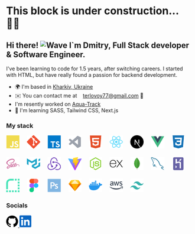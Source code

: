 <h1>This block is under construction... 👨‍🎨</h1>

## Hi there! ![Wave](https://user-images.githubusercontent.com/18350557/176309783-0785949b-9127-417c-8b55-ab5a4333674e.gif) I`m Dmitry, Full Stack developer & Software Engineer.

<p align="left">I've been learning to code for 1.5 years, after switching careers. I started with HTML, but have really found a passion for backend development.</p>

- 🌍 I'm based in [Kharkiv, Ukraine](https://www.google.com/maps/place/Kharkiv,+Kharkiv+Oblast,+Ukraine)
- ✉️ You can contact me at &nbsp;&nbsp; [terlovoy77@gmail.com](mailto:terlovoy77@gmail.com) 🤝
- I'm resently worked on [Aqua-Track](http://aqua-track.vercel.app/)
- 🧠 I'm learning SASS, Tailwind CSS, Next.js

### My stack

<div align="left" style="display: flex; flex-wrap: wrap; flex-direction: row; gap: 20px;">
<a href="https://developer.mozilla.org/en-US/docs/Web/JavaScript" target="_blank" rel="noreferrer"><img src="/public/icons/skills/javascript-colored.svg" width="36" height="36" alt="JavaScript" /></a><a href="https://git-scm.com/" target="_blank" rel="noreferrer"><img src="/public/icons/skills/git-colored.svg" width="36" height="36" alt="Git" /></a><a href="https://www.typescriptlang.org/" target="_blank" rel="noreferrer"><img src="/public/icons/skills/typescript-colored.svg" width="36" height="36" alt="TypeScript" /></a><a href="https://code.visualstudio.com/" target="_blank" rel="noreferrer"><img src="/public/icons/skills/visualstudiocode.svg" width="36" height="36" alt="VS Code" /></a><a href="https://developer.mozilla.org/en-US/docs/Glossary/HTML5" target="_blank" rel="noreferrer"><img src="/public/icons/skills/html5-colored.svg" width="36" height="36" alt="HTML5" /></a><a href="https://reactjs.org/" target="_blank" rel="noreferrer"><img src="/public/icons/skills/react-colored.svg" width="36" height="36" alt="React" /></a><a href="https://nextjs.org/docs" target="_blank" rel="noreferrer"><img src="/public/icons/skills/nextjs-colored.svg" width="36" height="36" alt="NextJs" /></a><a href="https://vuejs.org/" target="_blank" rel="noreferrer"><img src="/public/icons/skills/vuejs-colored.svg" width="36" height="36" alt="Vue" /></a><a href="https://www.w3.org/TR/CSS/#css" target="_blank" rel="noreferrer"><img src="/public/icons/skills/css3-colored.svg" width="36" height="36" alt="CSS3" /></a><a href="https://sass-lang.com/" target="_blank" rel="noreferrer"><img src="/public/icons/skills/sass-colored.svg" width="36" height="36" alt="Sass" /></a><a href="https://mui.com/" target="_blank" rel="noreferrer"><img src="/public/icons/skills/materialui-colored.svg" width="36" height="36" alt="Material UI" /></a><a href="https://redux.js.org/" target="_blank" rel="noreferrer"><img src="/public/icons/skills/redux-colored.svg" width="36" height="36" alt="Redux" /></a><a href="https://vitejs.dev/" target="_blank" rel="noreferrer"><img src="/public/icons/skills/vite-colored.svg" width="36" height="36" alt="Vite" /></a><a href="https://nodejs.org/en/" target="_blank" rel="noreferrer"><img src="/public/icons/skills/nodejs-colored.svg" width="36" height="36" alt="NodeJS" /></a><a href="https://expressjs.com/" target="_blank" rel="noreferrer"><img src="/public/icons/skills/express-colored.svg" width="36" height="36" alt="Express" /></a><a href="https://www.mongodb.com/" target="_blank" rel="noreferrer"><img src="/public/icons/skills/mongodb-colored.svg" width="36" height="36" alt="MongoDB" /></a><a href="https://www.mysql.com/" target="_blank" rel="noreferrer"><img src="/public/icons/skills/mysql-colored.svg" width="36" height="36" alt="MySQL" /></a><a href="https://www.heroku.com/" target="_blank" rel="noreferrer"><img src="/public/icons/skills/heroku-colored.svg" width="36" height="36" alt="Heroku" /></a><a href="https://render.com/" target="_blank" rel="noreferrer"><img src="/public/icons/skills/render-colored.svg" width="36" height="36" alt="Render" /></a><a href="https://www.figma.com/" target="_blank" rel="noreferrer"><img src="/public/icons/skills/figma-colored.svg" width="36" height="36" alt="Figma" /></a><a href="https://www.adobe.com/uk/products/photoshop.html" target="_blank" rel="noreferrer"><img src="/public/icons/skills/photoshop-colored.svg" width="36" height="36" alt="Photoshop" /></a><a href="https://www.sketch.com/" target="_blank" rel="noreferrer"><img src="/public/icons/skills/sketch-colored.svg" width="36" height="36" alt="Sketch" /></a><a href="https://www.docker.com/" target="_blank" rel="noreferrer"><img src="/public/icons/skills/docker-colored.svg" width="36" height="36" alt="Docker" /></a><a href="https://aws.amazon.com" target="_blank" rel="noreferrer"><img src="/public/icons/skills/aws-colored.svg" width="36" height="36" alt="Amazon Web Services" /></a><a href="https://tailwindcss.com" target="_blank" rel="noreferrer"><img src="/public/icons/skills/tailwindcss-colored.svg" width="36" height="36" alt="Tailwindcss" /></a></div>

### Socials

<p align="left"> <a href="https://www.github.com/Terrad77" target="_blank" rel="noreferrer"> <picture> <source media="(prefers-color-scheme: dark)" srcset="/public/icons/socials/github-dark.svg" /> <source media="(prefers-color-scheme: light)" srcset="/public/icons/socials/github.svg" /> <img src="/public/icons/socials/github.svg" width="32" height="32" alt="GitHub"  /> </picture> </a><a href="https://www.linkedin.com/in/dmytro-terlovoy/" target="_blank" rel="noreferrer">
    <img src="/public/icons/socials/linkedin.svg" width="32" height="32" alt="LinkedIn" />
  </a></p>
